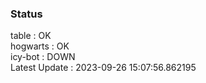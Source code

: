 ### Status


table : OK  
hogwarts : OK  
icy-bot : DOWN  
Latest Update : 2023-09-26 15:07:56.862195
